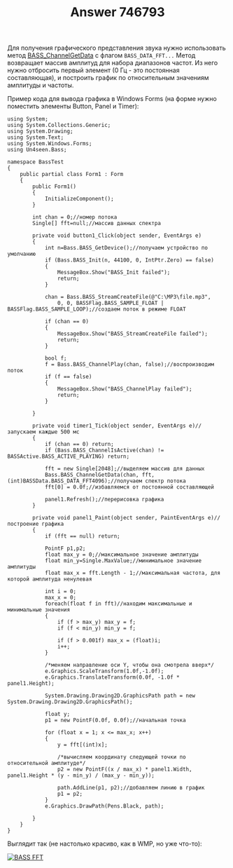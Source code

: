 ﻿---
title: "Answer 746793"
se.owner.user_id: 240512
se.owner.display_name: "MSDN.WhiteKnight"
se.owner.link: "https://ru.stackoverflow.com/users/240512/msdn-whiteknight"
se.answer_id: 746793
se.question_id: 676450
se.post_type: answer
se.score: 1
se.is_accepted: False
---
<p>Для получения графического представления звука нужно использовать метод <a href="http://bass.radio42.com/help/html/a13cfef0-1056-bb94-81c4-a4fdf21bd463.htm" rel="nofollow noreferrer">BASS_ChannelGetData</a> с флагом <code>BASS_DATA_FFT...</code> Метод возвращает массив амплитуд для набора диапазонов частот. Из него нужно отбросить первый элемент (0 Гц - это постоянная составляющая), и построить график по относительным значениям амплитуды и частоты. </p>

<p>Пример кода для вывода графика в Windows Forms (на форме нужно поместить элементы Button, Panel и Timer):</p>

<pre><code>using System;
using System.Collections.Generic;
using System.Drawing;
using System.Text;
using System.Windows.Forms;
using Un4seen.Bass;

namespace BassTest
{
    public partial class Form1 : Form
    {
        public Form1()
        {
            InitializeComponent();
        }

        int chan = 0;//номер потока
        Single[] fft=null;//массив данных спектра

        private void button1_Click(object sender, EventArgs e)
        {
            int n=Bass.BASS_GetDevice();//получаем устройство по умолчанию
            if (Bass.BASS_Init(n, 44100, 0, IntPtr.Zero) == false)
            {
                MessageBox.Show("BASS_Init failed");
                return;
            }

            chan = Bass.BASS_StreamCreateFile(@"C:\MP3\file.mp3",
                0, 0, BASSFlag.BASS_SAMPLE_FLOAT | BASSFlag.BASS_SAMPLE_LOOP);//создаем поток в режиме FLOAT

            if (chan == 0)
            {
                MessageBox.Show("BASS_StreamCreateFile failed");
                return;
            }

            bool f;
            f = Bass.BASS_ChannelPlay(chan, false);//воспроизводим поток
            if (f == false)
            {
                MessageBox.Show("BASS_ChannelPlay failed");
                return;
            }

        }

        private void timer1_Tick(object sender, EventArgs e)//запускаем каждые 500 мс
        {
            if (chan == 0) return;
            if (Bass.BASS_ChannelIsActive(chan) != BASSActive.BASS_ACTIVE_PLAYING) return;

            fft = new Single[2048];//выделяем массив для данных            
            Bass.BASS_ChannelGetData(chan, fft, (int)BASSData.BASS_DATA_FFT4096);//получаем спектр потока
            fft[0] = 0.0f;//избавляемся от постоянной составляющей            

            panel1.Refresh();//перерисовка графика
        }

        private void panel1_Paint(object sender, PaintEventArgs e)//построение графика
        {
            if (fft == null) return;            

            PointF p1,p2;            
            float max_y = 0;//максимальное значение амплитуды
            float min_y=Single.MaxValue;//минимальное значение амплитуды
            float max_x = fft.Length - 1;//максимальная частота, для которой амплитуда ненулевая

            int i = 0;
            max_x = 0;
            foreach(float f in fft)//находим максимальные и минимальные значения
            {
                if (f &gt; max_y) max_y = f;
                if (f &lt; min_y) min_y = f;

                if (f &gt; 0.001f) max_x = (float)i;
                i++;
            }             

            /*меняем направление оси Y, чтобы она смотрела вверх*/
            e.Graphics.ScaleTransform(1.0f,-1.0f);
            e.Graphics.TranslateTransform(0.0f, -1.0f * panel1.Height);

            System.Drawing.Drawing2D.GraphicsPath path = new System.Drawing.Drawing2D.GraphicsPath();

            float y;
            p1 = new PointF(0.0f, 0.0f);//начальная точка

            for (float x = 1; x &lt;= max_x; x++)
            {                
                y = fft[(int)x];

                /*вычисляем координату следующей точки по относительной амплитуде*/
                p2 = new PointF((x / max_x) * panel1.Width, panel1.Height * (y - min_y) / (max_y - min_y));

                path.AddLine(p1, p2);//добавляем линию в график
                p1 = p2;
            }
            e.Graphics.DrawPath(Pens.Black, path);

        }
    }
}
</code></pre>

<p>Выглядит так (не настолько красиво, как в WMP, но уже что-то):</p>

<p><a href="https://i.stack.imgur.com/1fI0P.png" rel="nofollow noreferrer"><img src="https://i.stack.imgur.com/1fI0P.png" alt="BASS FFT"></a></p>

